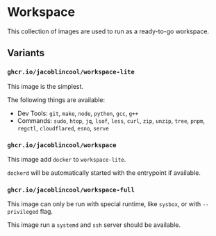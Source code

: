 # Workspace

This collection of images are used to run as a ready-to-go workspace.

## Variants

### `ghcr.io/jacoblincool/workspace-lite`

This image is the simplest.

The following things are available:

- Dev Tools: `git`, `make`, `node`, `python`, `gcc`, `g++`
- Commands: `sudo`, `htop`, `jq`, `lsof`, `less`, `curl`, `zip`, `unzip`, `tree`, `pnpm`, `regctl`, `cloudflared`, `esno`, `serve`

### `ghcr.io/jacoblincool/workspace`

This image add `docker` to `workspace-lite`.

`dockerd` will be automatically started with the entrypoint if available.

### `ghcr.io/jacoblincool/workspace-full`

This image can only be run with special runtime, like `sysbox`, or with `--privileged` flag.

This image run a `systemd` and `ssh` server should be available.
